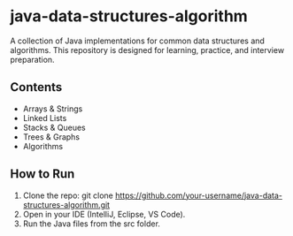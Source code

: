 # java-data-structures-algorithm

A collection of Java implementations for common data structures and algorithms. This repository is designed for learning, practice, and interview preparation.

## Contents
+ Arrays & Strings
+ Linked Lists
+ Stacks & Queues
+ Trees & Graphs
+ Algorithms

## How to Run

1. Clone the repo:
git clone https://github.com/your-username/java-data-structures-algorithm.git
2. Open in your IDE (IntelliJ, Eclipse, VS Code).
3. Run the Java files from the src folder.



